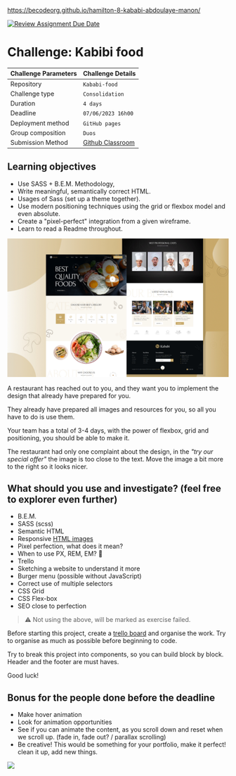  https://becodeorg.github.io/hamilton-8-kababi-abdoulaye-manon/

[![Review Assignment Due Date](https://classroom.github.com/assets/deadline-readme-button-24ddc0f5d75046c5622901739e7c5dd533143b0c8e959d652212380cedb1ea36.svg)](https://classroom.github.com/a/kMR8HjA5)

# Challenge: Kabibi food

| Challenge Parameters | Challenge Details                                           |
|:---------------------|:------------------------------------------------------------|
| Repository           | `Kababi-food`                                               |
| Challenge type       | `Consolidation`                                             |
| Duration             | `4 days`                                                    |
| Deadline             | `07/06/2023 16h00`                                          |
| Deployment method    | `GitHub pages`                                              |
| Group composition    | `Duos`                                                      |
| Submission Method    | [Github Classroom](https://classroom.github.com/a/kMR8HjA5) |

## Learning objectives

- Use SASS + B.E.M. Methodology,
- Write meaningful, semantically correct HTML.
- Usages of Sass (set up a theme together).
- Use modern positioning techniques using the grid or flexbox model and even absolute.
- Create a "pixel-perfect" integration from a given wireframe.
- Learn to read a Readme throughout.

![](./resources-readme/restaurant-theme-banner.jpg)

A restaurant has reached out to you, and they want you to implement the design that already have prepared for you.

They already have prepared all images and resources for you, so all you have to do is use them.

Your team has a total of 3-4 days, with the power of flexbox, grid and positioning, you should be able to make it.

The restaurant had only one complaint about the design, in the _"try our special offer"_ the image is too close to the text. Move the image a bit more to the right so it looks nicer.

## What should you use and investigate? (feel free to explorer even further)

- B.E.M.
- SASS (scss)
- Semantic HTML
- Responsive [HTML images](https://developer.mozilla.org/en-US/docs/Learn/HTML/Multimedia_and_embedding/Responsive_images)
- Pixel perfection, what does it mean?
- When to use PX, REM, EM? 🤯
- Trello
- Sketching a website to understand it more
- Burger menu (possible without JavaScript)
- Correct use of multiple selectors
- CSS Grid
- CSS Flex-box
- SEO close to perfection

> ⚠️ Not using the above, will be marked as exercise failed.

Before starting this project, create a [trello board](https://trello.com/en) and organise the work. Try to organise as much as possible before beginning to code.

Try to break this project into components, so you can build block by block. Header and the footer are must haves.

Good luck!

## Bonus for the people done before the deadline

- Make hover animation
- Look for animation opportunities
- See if you can animate the content, as you scroll down and reset when we scroll up. (fade in, fade out? / parallax scrolling)
- Be creative! This would be something for your portfolio, make it perfect! clean it up, add new things.

![](https://media.giphy.com/media/AC1PtbdsJZyOQ/giphy.gif)
